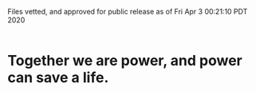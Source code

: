 Files vetted, and approved for public release as of Fri Apr  3 00:21:10 PDT 2020<br><br><h1>Together we are power, and power can save a life.</h1>
